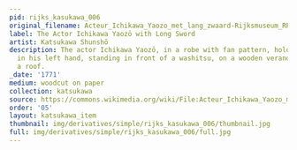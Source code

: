 ```yaml
---
pid: rijks_kasukawa_006
original_filename: Acteur_Ichikawa_Yaozo_met_lang_zwaard-Rijksmuseum_RP-P-1956-651
label: The Actor Ichikawa Yaozō with Long Sword
artist: Katsukawa Shunshō
description: The actor Ichikawa Yaozō, in a robe with fan pattern, holding a sword
  in his left hand, standing in front of a washitsu, on a wooden verandaunderneath
  a roof.
_date: '1771'
medium: woodcut on paper
collection: katsukawa
source: https://commons.wikimedia.org/wiki/File:Acteur_Ichikawa_Yaozo_met_lang_zwaard-Rijksmuseum_RP-P-1956-651.jpeg
order: '05'
layout: katsukawa_item
thumbnail: img/derivatives/simple/rijks_kasukawa_006/thumbnail.jpg
full: img/derivatives/simple/rijks_kasukawa_006/full.jpg
---
```

